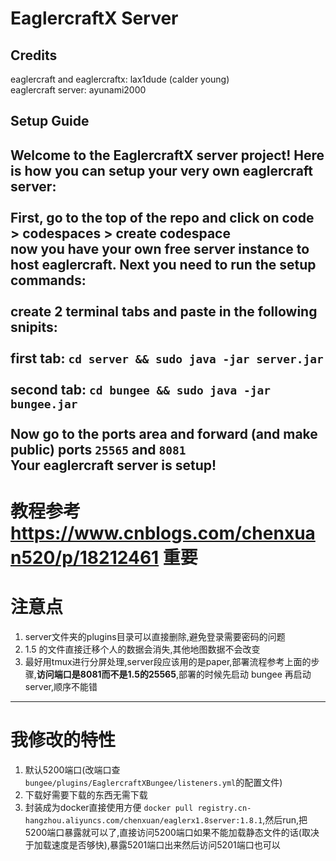 # EaglercraftX Server

## Credits
eaglercraft and eaglercraftx: lax1dude (calder young)
<br>
eaglercraft server: ayunami2000
<br>
## Setup Guide
Welcome to the EaglercraftX server project! Here is how you can setup your very own eaglercraft server:
<br>
<br>
First, go to the top of the repo and click on code > codespaces > create codespace
<br>
now you have your own free server instance to host eaglercraft. Next you need to run the setup commands:
<br>
<br>
create 2 terminal tabs and paste in the following snipits:
<br>
<br>
first tab: `cd server && sudo java -jar server.jar`
<br>
<br>
second tab: `cd bungee && sudo java -jar bungee.jar`
<br>
<br>
Now go to the ports area and forward (and make public) ports `25565` and `8081`
<br>
Your eaglercraft server is setup!
---
# 教程参考 https://www.cnblogs.com/chenxuan520/p/18212461 重要
# 注意点
1. server文件夹的plugins目录可以直接删除,避免登录需要密码的问题
2. 1.5 的文件直接迁移个人的数据会消失,其他地图数据不会改变 
3. 最好用tmux进行分屏处理,server段应该用的是paper,部署流程参考上面的步骤,**访问端口是8081而不是1.5的25565**,部署的时候先启动 bungee 再启动 server,顺序不能错
---
# 我修改的特性
1. 默认5200端口(改端口查`bungee/plugins/EaglercraftXBungee/listeners.yml`的配置文件)
2. 下载好需要下载的东西无需下载
3. 封装成为docker直接使用方便 `docker pull registry.cn-hangzhou.aliyuncs.com/chenxuan/eaglerx1.8server:1.8.1`,然后run,把5200端口暴露就可以了,直接访问5200端口如果不能加载静态文件的话(取决于加载速度是否够快),暴露5201端口出来然后访问5201端口也可以
